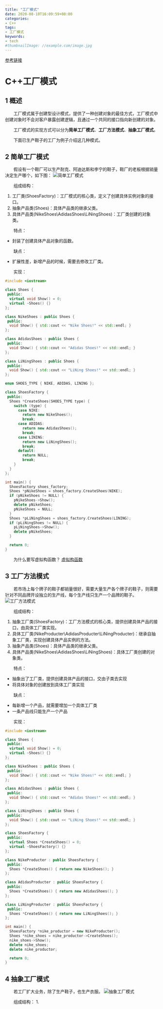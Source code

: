 ```yaml
---
title: "工厂模式"
date: 2020-08-10T16:09:59+08:00
categories:
- C++
tags:
- 工厂模式
keywords:
- tech
#thumbnailImage: //example.com/image.jpg
---
```

[参考链接](https://juejin.im/post/6844903942170607623)
<!--more-->
# C++工厂模式

## 1 概述
　　工厂模式属于创建型设计模式，提供了一种创建对象的最佳方式，工厂模式中创建对象时不会对客户暴露创建逻辑，且通过一个共同的接口指向新创建的对象。

　　工厂模式的实现方式可以分为**简单工厂模式**、**工厂方法模式**、**抽象工厂模式**。

　　下面已生产鞋子的工厂为例子介绍这几种模式。

## 2 简单工厂模式
　　假设有一个鞋厂可以生产耐克、阿迪达斯和李宁的鞋子，鞋厂的老板根据销量决定生产哪个，如下图：
![简单工厂模式](/C++/工厂模式/简单工厂模式.jpg)

　　组成结构：
1. 工厂类(ShoesFactory)：工厂模式的核心类，定义了创建具体实例对象的接口。
2. 抽象产品类(Shoes)：具体产品类的继承父类。
3. 具体产品类(NikeShoes\AdidasShoes\LiNingShoes)：工厂类创建的对象类。

　　特点：
- 封装了创建具体产品对象的函数。

　　缺点：
- 扩展性差，新增产品的时候，需要去修改工厂类。

　　实现：
```cpp
#include <iostream>

class Shoes {
 public:
  virtual void Show() = 0;
  virtual ~Shoes() {}
};

class NikeShoes : public Shoes {
 public:
  void Show() { std::cout << "Nike Shoes!" << std::endl; }
};

class AdidasShoes : public Shoes {
 public:
  void Show() { std::cout << "Adidas Shoes!" << std::endl; }
};

class LiNingShoes : public Shoes {
 public:
  void Show() { std::cout << "LiNing Shoes!" << std::endl; }
};

enum SHOES_TYPE { NIKE, ADIDAS, LINING };

class ShoesFactory {
 public:
  Shoes *CreateShoes(SHOES_TYPE type) {
    switch (type) {
      case NIKE:
        return new NikeShoes();
        break;
      case ADIDAS:
        return new AdidasShoes();
        break;
      case LINING:
        return new LiNingShoes();
        break;
      default:
        return NULL;
        break;
    }
  }
};

int main() {
  ShoesFactory shoes_factory;
  Shoes *pNikeShoes = shoes_factory.CreateShoes(NIKE);
  if (pNikeShoes != NULL) {
    pNikeShoes->Show();
    delete pNikeShoes;
    pNikeShoes = NULL;
  }
  Shoes *pLiNingShoes = shoes_factory.CreateShoes(LINING);
  if (pLiNingShoes != NULL) {
    pLiNingShoes->Show();
    delete pNikeShoes;
  }

  return 0;
}
```

　　为什么要写虚拟构函数？
[虚拟构函数](https://blog.csdn.net/starlee/article/details/619827)

## 3 工厂方法模式
　　若市场上每个牌子的鞋子都销量很好，需要大量生产各个牌子的鞋子，则需要针对不同品牌开设独立的生产线，每个生产线只生产一个品牌的鞋子。
![工厂方法模式](/C++/工厂模式/工厂方法模式.jpg)

　　组成结构：
1. 抽象工厂类(ShoesFactory)：工厂方法模式的核心类，提供创建具体产品的接口，由具体工厂类实现。
2. 具体工厂类(NikeProducter\AdidasProducter\LiNingProducter)：继承自抽象工厂类，实现创建具体产品实例的方法。
3. 抽象产品类(Shoes)：具体产品类的继承父类。
4. 具体产品类(NikeShoes\AdidasShoes\LiNingShoes)：具体工厂类创建的对象类。

　　特点：
- 抽象出了工厂类，提供创建具体产品的接口，交由子类去实现
- 将具体对象的创建放到具体工厂类实现

　　缺点：
- 每新增一个产品，就需要增加一个具体工厂类
- 一条产品线只能生产一个产品

　　实现：
```cpp
#include <iostream>

class Shoes {
 public:
  virtual void Show() = 0;
  virtual ~Shoes() {}
};

class NikeShoes : public Shoes {
 public:
  void Show() { std::cout << "Nike Shoes!" << std::endl; }
};

class AdidasShoes : public Shoes {
 public:
  void Show() { std::cout << "Adidas Shoes!" << std::endl; }
};

class LiNingShoes : public Shoes {
 public:
  void Show() { std::cout << "LiNing Shoes!" << std::endl; }
};

class ShoesFactory {
 public:
  virtual Shoes *CreateShoes() = 0;
  virtual ~ShoesFactory() {}
};

class NikeProducter : public ShoesFactory {
 public:
  Shoes *CreateShoes() { return new NikeShoes(); }
};

class AdidasProducter : public ShoesFactory {
 public:
  Shoes *CreateShoes() { return new AdidasShoes(); }
};

class LiNingProducter : public ShoesFactory {
 public:
  Shoes *CreateShoes() { return new LiNingShoes(); }
};

int main() {
  ShoesFactory *nike_productor = new NikeProducter();
  Shoes *nike_shoes = nike_productor->CreateShoes();
  nike_shoes->Show();
  delete nike_shoes;
  delete nike_productor;

  return 0;
}
```

## 4 抽象工厂模式
　　若工厂扩大业务，除了生产鞋子，也生产衣服。
![抽象工厂模式](/C++/工厂模式/抽象工厂模式.jpg)

　　组成结构：
1. 